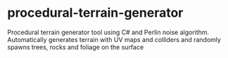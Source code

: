 # procedural-terrain-generator
Procedural terrain generator tool using C# and Perlin noise algorithm. Automatically generates terrain with UV maps and colliders and randomly spawns trees, rocks and foliage on the surface
